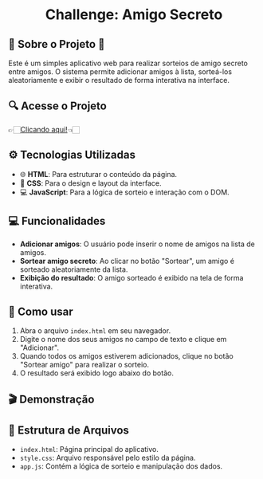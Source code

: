 <h1 align="center"> Challenge: Amigo Secreto </h1>

## 🎁 Sobre o Projeto 🎁
Este é um simples aplicativo web para realizar sorteios de amigo secreto entre amigos. O sistema permite adicionar amigos à lista, sorteá-los aleatoriamente e exibir o resultado de forma interativa na interface.

## 🔍 Acesse o Projeto  
👉🏻[Clicando aqui!](https://amigo-secreto-peach-sigma.vercel.app/)👈🏻
 
## ⚙️ Tecnologias Utilizadas
- 🌐 **HTML**: Para estruturar o conteúdo da página.
- 🎨 **CSS**: Para o design e layout da interface.
- 💻 **JavaScript**: Para a lógica de sorteio e interação com o DOM.

## 💻 Funcionalidades
- **Adicionar amigos**: O usuário pode inserir o nome de amigos na lista de amigos.
- **Sortear amigo secreto**: Ao clicar no botão "Sortear", um amigo é sorteado aleatoriamente da lista.
- **Exibição do resultado**: O amigo sorteado é exibido na tela de forma interativa.

## 📝 Como usar
1. Abra o arquivo `index.html` em seu navegador.
2. Digite o nome dos seus amigos no campo de texto e clique em "Adicionar".
3. Quando todos os amigos estiverem adicionados, clique no botão "Sortear amigo" para realizar o sorteio.
4. O resultado será exibido logo abaixo do botão.

## 🎬 Demonstração


## 📂 Estrutura de Arquivos
- `index.html`: Página principal do aplicativo.
- `style.css`: Arquivo responsável pelo estilo da página.
- `app.js`: Contém a lógica de sorteio e manipulação dos dados.

